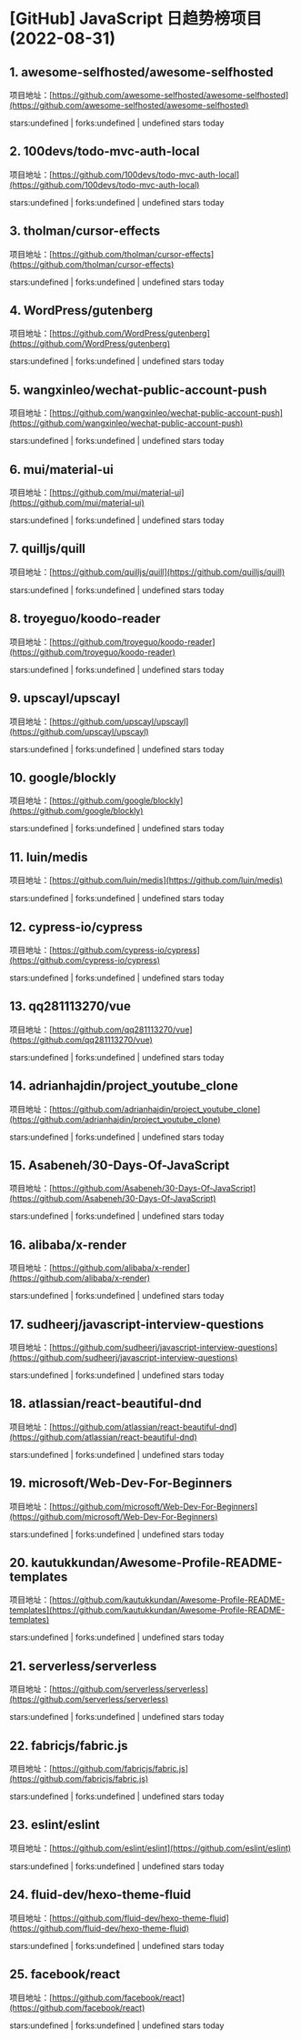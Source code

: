 # [GitHub] JavaScript 日趋势榜项目(2022-08-31)

## 1. awesome-selfhosted/awesome-selfhosted 

项目地址：[https://github.com/awesome-selfhosted/awesome-selfhosted](https://github.com/awesome-selfhosted/awesome-selfhosted)

stars:undefined | forks:undefined | undefined stars today 



## 2. 100devs/todo-mvc-auth-local 

项目地址：[https://github.com/100devs/todo-mvc-auth-local](https://github.com/100devs/todo-mvc-auth-local)

stars:undefined | forks:undefined | undefined stars today 



## 3. tholman/cursor-effects 

项目地址：[https://github.com/tholman/cursor-effects](https://github.com/tholman/cursor-effects)

stars:undefined | forks:undefined | undefined stars today 



## 4. WordPress/gutenberg 

项目地址：[https://github.com/WordPress/gutenberg](https://github.com/WordPress/gutenberg)

stars:undefined | forks:undefined | undefined stars today 



## 5. wangxinleo/wechat-public-account-push 

项目地址：[https://github.com/wangxinleo/wechat-public-account-push](https://github.com/wangxinleo/wechat-public-account-push)

stars:undefined | forks:undefined | undefined stars today 



## 6. mui/material-ui 

项目地址：[https://github.com/mui/material-ui](https://github.com/mui/material-ui)

stars:undefined | forks:undefined | undefined stars today 



## 7. quilljs/quill 

项目地址：[https://github.com/quilljs/quill](https://github.com/quilljs/quill)

stars:undefined | forks:undefined | undefined stars today 



## 8. troyeguo/koodo-reader 

项目地址：[https://github.com/troyeguo/koodo-reader](https://github.com/troyeguo/koodo-reader)

stars:undefined | forks:undefined | undefined stars today 



## 9. upscayl/upscayl 

项目地址：[https://github.com/upscayl/upscayl](https://github.com/upscayl/upscayl)

stars:undefined | forks:undefined | undefined stars today 



## 10. google/blockly 

项目地址：[https://github.com/google/blockly](https://github.com/google/blockly)

stars:undefined | forks:undefined | undefined stars today 



## 11. luin/medis 

项目地址：[https://github.com/luin/medis](https://github.com/luin/medis)

stars:undefined | forks:undefined | undefined stars today 



## 12. cypress-io/cypress 

项目地址：[https://github.com/cypress-io/cypress](https://github.com/cypress-io/cypress)

stars:undefined | forks:undefined | undefined stars today 



## 13. qq281113270/vue 

项目地址：[https://github.com/qq281113270/vue](https://github.com/qq281113270/vue)

stars:undefined | forks:undefined | undefined stars today 



## 14. adrianhajdin/project_youtube_clone 

项目地址：[https://github.com/adrianhajdin/project_youtube_clone](https://github.com/adrianhajdin/project_youtube_clone)

stars:undefined | forks:undefined | undefined stars today 



## 15. Asabeneh/30-Days-Of-JavaScript 

项目地址：[https://github.com/Asabeneh/30-Days-Of-JavaScript](https://github.com/Asabeneh/30-Days-Of-JavaScript)

stars:undefined | forks:undefined | undefined stars today 



## 16. alibaba/x-render 

项目地址：[https://github.com/alibaba/x-render](https://github.com/alibaba/x-render)

stars:undefined | forks:undefined | undefined stars today 



## 17. sudheerj/javascript-interview-questions 

项目地址：[https://github.com/sudheerj/javascript-interview-questions](https://github.com/sudheerj/javascript-interview-questions)

stars:undefined | forks:undefined | undefined stars today 



## 18. atlassian/react-beautiful-dnd 

项目地址：[https://github.com/atlassian/react-beautiful-dnd](https://github.com/atlassian/react-beautiful-dnd)

stars:undefined | forks:undefined | undefined stars today 



## 19. microsoft/Web-Dev-For-Beginners 

项目地址：[https://github.com/microsoft/Web-Dev-For-Beginners](https://github.com/microsoft/Web-Dev-For-Beginners)

stars:undefined | forks:undefined | undefined stars today 



## 20. kautukkundan/Awesome-Profile-README-templates 

项目地址：[https://github.com/kautukkundan/Awesome-Profile-README-templates](https://github.com/kautukkundan/Awesome-Profile-README-templates)

stars:undefined | forks:undefined | undefined stars today 



## 21. serverless/serverless 

项目地址：[https://github.com/serverless/serverless](https://github.com/serverless/serverless)

stars:undefined | forks:undefined | undefined stars today 



## 22. fabricjs/fabric.js 

项目地址：[https://github.com/fabricjs/fabric.js](https://github.com/fabricjs/fabric.js)

stars:undefined | forks:undefined | undefined stars today 



## 23. eslint/eslint 

项目地址：[https://github.com/eslint/eslint](https://github.com/eslint/eslint)

stars:undefined | forks:undefined | undefined stars today 



## 24. fluid-dev/hexo-theme-fluid 

项目地址：[https://github.com/fluid-dev/hexo-theme-fluid](https://github.com/fluid-dev/hexo-theme-fluid)

stars:undefined | forks:undefined | undefined stars today 



## 25. facebook/react 

项目地址：[https://github.com/facebook/react](https://github.com/facebook/react)

stars:undefined | forks:undefined | undefined stars today 



